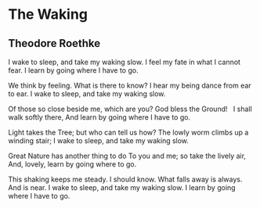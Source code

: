 # The Waking
## Theodore Roethke
I wake to sleep, and take my waking slow.
I feel my fate in what I cannot fear.
I learn by going where I have to go.

We think by feeling. What is there to know?
I hear my being dance from ear to ear.
I wake to sleep, and take my waking slow.

Of those so close beside me, which are you?
God bless the Ground!   I shall walk softly there,
And learn by going where I have to go.

Light takes the Tree; but who can tell us how?
The lowly worm climbs up a winding stair;
I wake to sleep, and take my waking slow.

Great Nature has another thing to do
To you and me; so take the lively air,
And, lovely, learn by going where to go.

This shaking keeps me steady. I should know.
What falls away is always. And is near.
I wake to sleep, and take my waking slow.
I learn by going where I have to go.